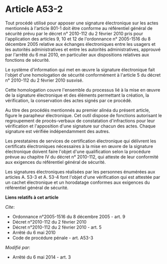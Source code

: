 # Article A53-2

Tout procédé utilisé pour apposer une signature électronique sur les actes mentionnés à l'article 801-1 doit être conforme au
référentiel général de sécurité prévu par le décret n° 2010-112 du 2 février 2010 pris pour l'application des articles 9, 10
et 12 de l'ordonnance n° 2005-1516 du 8 décembre 2005 relative aux échanges électroniques entre les usagers et les autorités
administratives et entre les autorités administratives, approuvé par l'arrêté du 6 mai 2010, en particulier aux dispositions
relatives aux fonctions de sécurité. 

Le système d'information qui met en œuvre la signature électronique fait l'objet d'une homologation de sécurité conformément
à l'article 5 du décret n° 2010-112 du 2 février 2010 susvisé. 

Cette homologation couvre l'ensemble du processus lié à la mise en œuvre de la signature électronique et des éléments
permettant la création, la vérification, la conservation des actes signés par ce procédé. 

Au titre des procédés mentionnés au premier alinéa du présent article, figure le parapheur électronique. Cet outil dispose de
fonctions autorisant le regroupement de procès-verbaux de constatation d'infractions pour leur vérification et l'apposition
d'une signature sur chacun des actes. Chaque signature est vérifiée indépendamment des autres. 

Les prestataires de services de certification électronique qui délivrent les certificats électroniques nécessaires à la mise
en œuvre de la signature électronique doivent faire l'objet d'une qualification selon la procédure prévue au chapitre IV du
décret n° 2010-112, qui atteste de leur conformité aux exigences du référentiel général de sécurité. 

Les signatures électroniques réalisées par les personnes énumérées aux articles A. 53-3 et A. 53-4 font l'objet d'une
vérification qui est attestée par un cachet électronique et un horodatage conformes aux exigences du référentiel général de
sécurité.

**Liens relatifs à cet article**

_Cite_:

  - Ordonnance n°2005-1516 du 8 décembre 2005 - art. 9
  - Décret n°2010-112 du 2 février 2010
  - Décret n°2010-112 du 2 février 2010 - art. 5
  - Arrêté du 6 mai 2010
  - Code de procédure pénale - art. A53-3

_Modifié par_:

  - Arrêté du 6 mai 2014 - art. 3
